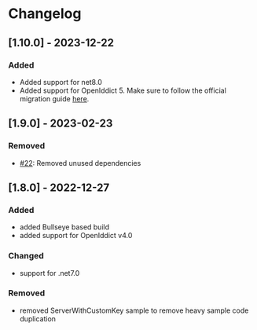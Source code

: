 # Changelog

## [1.10.0] - 2023-12-22

### Added

- Added support for net8.0
- Added support for OpenIddict 5. Make sure to follow the official migration guide [here](https://documentation.openiddict.com/guides/migration/40-to-50.html).

## [1.9.0] - 2023-02-23

### Removed

- [#22](https://github.com/thomasduft/openiddict-ui/issues/22): Removed unused dependencies


## [1.8.0] - 2022-12-27

### Added

- added Bullseye based build
- added support for OpenIddict v4.0

### Changed

- support for .net7.0

### Removed

- removed ServerWithCustomKey sample to remove heavy sample code duplication

